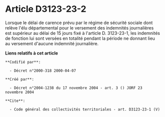 # Article D3123-23-2

Lorsque le délai de carence prévu par le régime de sécurité sociale dont relève l'élu départemental pour le versement des
indemnités journalières est supérieur au délai de 15 jours fixé à l'article D. 3123-23-1, les indemnités de fonction lui sont
versées en totalité pendant la période ne donnant lieu au versement d'aucune indemnité journalière.

**Liens relatifs à cet article**

	**Codifié par**:

	  - Décret n°2000-318 2000-04-07

	**Créé par**:

	  - Décret n°2004-1238 du 17 novembre 2004 - art. 3 () JORF 23 novembre 2004

	**Cite**:

	  - Code général des collectivités territoriales - art. D3123-23-1 (V)
